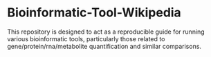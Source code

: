 # Bioinformatic-Tool-Wikipedia

This repository is designed to act as a reproducible guide for running various
bioinformatic tools, particularly those related to gene/protein/rna/metabolite
quantification and similar comparisons.
